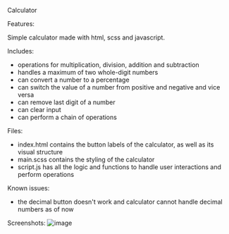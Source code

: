 Calculator

Features:

Simple calculator made with html, scss and javascript.

Includes:

- operations for multiplication, division, addition and subtraction
- handles a maximum of two whole-digit numbers
- can convert a number to a percentage
- can switch the value of a number from positive and negative and vice versa
- can remove last digit of a number
- can clear input
- can perform a chain of operations
  
Files:

- index.html contains the button labels of the calculator, as well as its visual structure
- main.scss contains the styling of the calculator
- script.js has all the logic and functions to handle user interactions and perform operations
  
Known issues:

- the decimal button doesn't work and calculator cannot handle decimal numbers as of now

Screenshots:
![image](https://github.com/Lia711/Calculator/assets/125596830/43117cc7-2503-41ab-981c-602fbc0d5acf)

